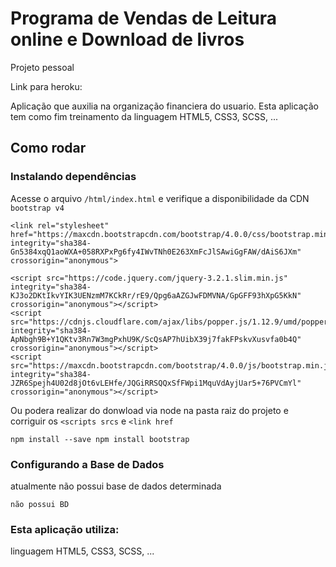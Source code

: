# Programa de Vendas de Leitura online e Download de livros

Projeto pessoal

Link para heroku: 

Aplicação que auxilia na organização financiera do usuario. Esta aplicação tem como fim treinamento da linguagem HTML5, CSS3, SCSS, ...

## Como rodar

### Instalando dependências
Acesse o arquivo `/html/index.html` e verifique a disponibilidade da CDN `bootstrap v4`
```
<link rel="stylesheet" href="https://maxcdn.bootstrapcdn.com/bootstrap/4.0.0/css/bootstrap.min.css" integrity="sha384-Gn5384xqQ1aoWXA+058RXPxPg6fy4IWvTNh0E263XmFcJlSAwiGgFAW/dAiS6JXm" crossorigin="anonymous">

<script src="https://code.jquery.com/jquery-3.2.1.slim.min.js" integrity="sha384-KJ3o2DKtIkvYIK3UENzmM7KCkRr/rE9/Qpg6aAZGJwFDMVNA/GpGFF93hXpG5KkN" crossorigin="anonymous"></script>
<script src="https://cdnjs.cloudflare.com/ajax/libs/popper.js/1.12.9/umd/popper.min.js" integrity="sha384-ApNbgh9B+Y1QKtv3Rn7W3mgPxhU9K/ScQsAP7hUibX39j7fakFPskvXusvfa0b4Q" crossorigin="anonymous"></script>
<script src="https://maxcdn.bootstrapcdn.com/bootstrap/4.0.0/js/bootstrap.min.js" integrity="sha384-JZR6Spejh4U02d8jOt6vLEHfe/JQGiRRSQQxSfFWpi1MquVdAyjUar5+76PVCmYl" crossorigin="anonymous"></script>
```

Ou podera realizar do donwload via node na pasta raiz do projeto e corriguir os `<scripts srcs` e `<link href`
```
npm install --save npm install bootstrap
```

### Configurando a Base de Dados
atualmente não possui base de dados determinada
```
não possui BD
```

### Esta aplicação utiliza: 
linguagem HTML5, CSS3, SCSS, ...
